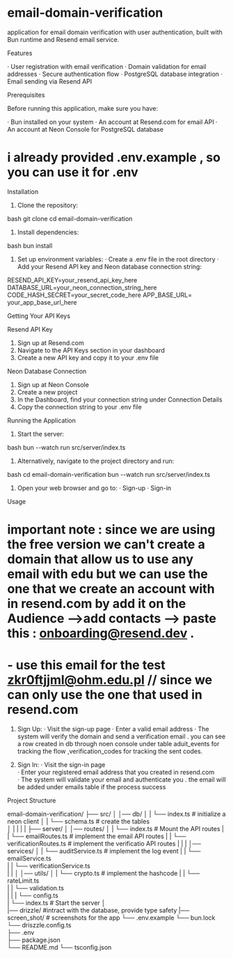 # email-domain-verification

application for email domain verification with user authentication, built with Bun runtime and Resend email service.

Features

· User registration with email verification
· Domain validation for email addresses
· Secure authentication flow
· PostgreSQL database integration
· Email sending via Resend API

Prerequisites

Before running this application, make sure you have:

· Bun installed on your system
· An account at Resend.com for email API
· An account at Neon Console for PostgreSQL database

# i already provided .env.example , so you can use it for .env

Installation

1. Clone the repository:

bash
git clone <your-repo-url>
cd email-domain-verification


1. Install dependencies:

bash
bun install


1. Set up environment variables:
   · Create a .env file in the root directory
   · Add your Resend API key and Neon database connection string:


RESEND_API_KEY=your_resend_api_key_here
DATABASE_URL=your_neon_connection_string_here
CODE_HASH_SECRET=your_secret_code_here
APP_BASE_URL= your_app_base_url_here



Getting Your API Keys

Resend API Key

1. Sign up at Resend.com
2. Navigate to the API Keys section in your dashboard
3. Create a new API key and copy it to your .env file


Neon Database Connection

1. Sign up at Neon Console
2. Create a new project
3. In the Dashboard, find your connection string under Connection Details
4. Copy the connection string to your .env file

Running the Application

1. Start the server:

bash
bun --watch run src/server/index.ts


1. Alternatively, navigate to the project directory and run:

bash
cd email-domain-verification
bun --watch run src/server/index.ts


1. Open your web browser and go to:
   · Sign-up 
   · Sign-in 

Usage

# important note :   since we are using the free version we can't create a domain that allow us to use any email with edu but we can use the one that we create an account with in resend.com by add it on the Audience -->add contacts --> paste this : onboarding@resend.dev .

# - use this email for the test zkr0ftjjml@ohm.edu.pl    // since we can only use the one that used in resend.com 

1. Sign Up:
   · Visit the sign-up page
   · Enter a valid email address
   · The system will verify the domain and send a verification email
   . you can see a row created in db through noen console under table aduit_events for tracking the flow ,verification_codes for    tracking the sent codes. 

2. Sign In:
   · Visit the sign-in page                                                      
   · Enter your registered email address that you created in resend.com         
   · The system will validate your email and authenticate you
   . the email will be added under emails table if the process success

Project Structure


email-domain-verification/
├── src/
│   │── db/
│   |   └── index.ts      # initialize a neon client 
│   |   └── schema.ts     # create the tables              
│   |
|   |
|   ├── server/ 
│       │── routes/ 
│       |   └── index.ts                    # Mount the API routes
|       |   └── emailRoutes.ts              # implement the email API routes
|       |   └── verificationRoutes.ts       # implement the verificatio API routes
|       |
|       │── services/
│       |   └── auditService.ts             # implement the log event 
|       |   └── emailService.ts             
|       |   └── verificationService.ts      
|       |
│       │── utils/
│       |   └── crypto.ts                   # implement the hashcode 
|       |   └── rateLimit.ts                
|       |   └── validation.ts              
|       |
|       └── config.ts                      
|       └── index.ts                        # Start the server
│   
|── drizzle/                                #intract with the database, provide type safety 
|── screen_shot/                            # screenshots for the app
└── .env.example
└── bun.lock  
└── driszzle.config.ts                      
├── .env                     
├── package.json              
└── README.md
└── tsconfig.json                 

